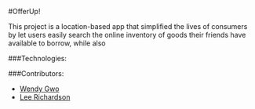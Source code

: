 #OfferUp!

This project is a location-based app that simplified the lives of consumers by let users easily search the online inventory of goods their friends have available to borrow, while also 

###Technologies:

###Contributors:
* [Wendy Gwo](https://github.com/wendygwo)
* [Lee Richardson](https://github.com/SeaOfLee)